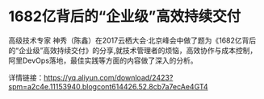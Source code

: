 # 1682亿背后的“企业级”高效持续交付
高级技术专家 神秀（陈鑫）在2017云栖大会·北京峰会中做了题为《1682亿背后的“企业级”高效持续交付》的分享,就技术管理者的烦恼，高效协作与成本控制，阿里DevOps落地，最佳实践等方面的内容做了深入的分析。

详情链接：https://yq.aliyun.com/download/2423?spm=a2c4e.11153940.blogcont614426.52.8cb7a7ecAe4GT4
